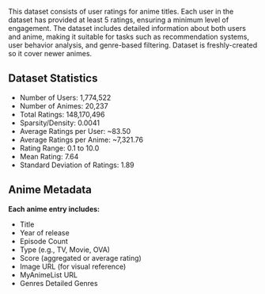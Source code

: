 This dataset consists of user ratings for anime titles. Each user in the dataset has provided at least 5 ratings, ensuring a minimum level of engagement. The dataset includes detailed information about both users and anime, making it suitable for tasks such as recommendation systems, user behavior analysis, and genre-based filtering. Dataset is freshly-created so it cover newer animes.

## Dataset Statistics

  - Number of Users: 1,774,522
  - Number of Animes: 20,237
  - Total Ratings: 148,170,496
  - Sparsity/Density: 0.0041
  - Average Ratings per User: ~83.50
  - Average Ratings per Anime: ~7,321.76
  - Rating Range: 0.1 to 10.0
  - Mean Rating: 7.64
  - Standard Deviation of Ratings: 1.89

## Anime Metadata

**Each anime entry includes:**

 - Title
 - Year of release
 - Episode Count
 - Type (e.g., TV, Movie, OVA)
 - Score (aggregated or average rating)
 - Image URL (for visual reference)
 - MyAnimeList URL
 - Genres Detailed Genres
